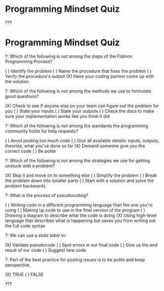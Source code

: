 # Programming Mindset Quiz

???

# Programming Mindset Quiz

?: Which of the following is *not* among the steps of the Flatiron Programming Process?

 ( ) Identify the problem ( ) Name the procedure that fixes the problem ( ) Verify the procedure's output (X) Have your coding partner come up with the solution

?: Which of the following is *not* among the methods we use to formulate good questions?

(X) Check to see if anyone else on your team can figure out the problem for you ( ) State your inputs ( ) State your outputs ( ) Check the docs to make sure your implementation works like you think it did

?: Which of the following is *not* among the standards the programming community holds for help requests?

 ( ) Avoid posting too much code ( ) Give all available details: inputs, outputs, theories, what you've done so far (X) Demand someone give you the correct code ( ) Be polite

?: Which of the following is *not* among the strategies we use for getting unstuck with a problem?

(X) Skip it and move on to something else ( ) Simplify the problem ( ) Break the problem down into smaller parts ( ) Start with a solution and solve the problem backwards

?: What is the process of pseudocoding?

 ( ) Writing code in a different programming language than the one you're using ( ) Making up code to use in the final version of the program ( ) Drawing a diagram to describe what the code is doing (X) Using high-level language that describes what is happening but saves you from writing out the full code syntax

?: We can use a _state table_ to:

(X) Validate pseudocode ( ) Spot errors in our final code ( ) Give us the end result of our code ( ) Suggest new code

?: Part of the best practice for posting issues is to be polite and keep perspective.

(X) TRUE ( ) FALSE

???
